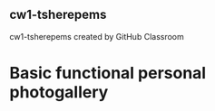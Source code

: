 ## cw1-tsherepems
cw1-tsherepems created by GitHub Classroom
# Basic functional personal photogallery 
